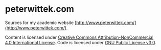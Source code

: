 peterwittek.com
========

Sources for my academic website [http://www.peterwittek.com/](http://www.peterwittek.com/).

Content is licensed under [Creative Commons Attribution-NonCommercial 4.0 International License](http://creativecommons.org/licenses/by-nc/4.0/). Code is licensed under [GNU Public License v3.0](https://www.gnu.org/copyleft/gpl.html).
